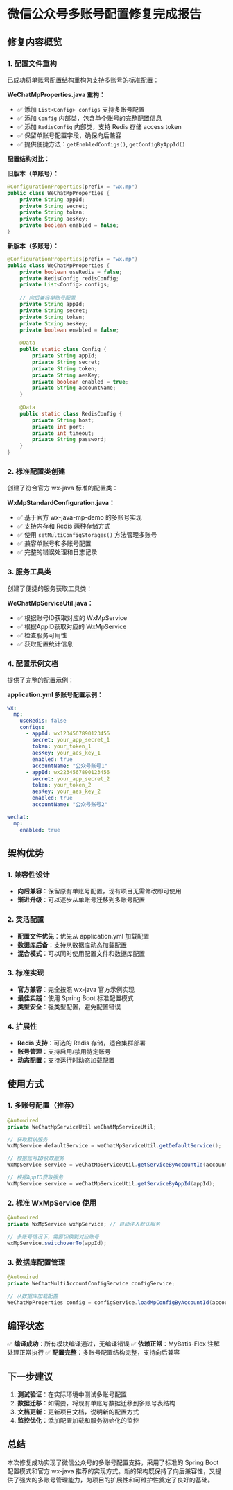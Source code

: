 # 微信公众号多账号配置修复完成报告

## 修复内容概览

### 1. 配置文件重构
已成功将单账号配置结构重构为支持多账号的标准配置：

**WeChatMpProperties.java 重构：**
- ✅ 添加 `List<Config> configs` 支持多账号配置
- ✅ 添加 `Config` 内部类，包含单个账号的完整配置信息
- ✅ 添加 `RedisConfig` 内部类，支持 Redis 存储 access token
- ✅ 保留单账号配置字段，确保向后兼容
- ✅ 提供便捷方法：`getEnabledConfigs()`, `getConfigByAppId()`

**配置结构对比：**

**旧版本（单账号）：**
```java
@ConfigurationProperties(prefix = "wx.mp")
public class WeChatMpProperties {
    private String appId;
    private String secret;
    private String token;
    private String aesKey;
    private boolean enabled = false;
}
```

**新版本（多账号）：**
```java
@ConfigurationProperties(prefix = "wx.mp")
public class WeChatMpProperties {
    private boolean useRedis = false;
    private RedisConfig redisConfig;
    private List<Config> configs;
    
    // 向后兼容单账号配置
    private String appId;
    private String secret;
    private String token;
    private String aesKey;
    private boolean enabled = false;
    
    @Data
    public static class Config {
        private String appId;
        private String secret;
        private String token;
        private String aesKey;
        private boolean enabled = true;
        private String accountName;
    }
    
    @Data
    public static class RedisConfig {
        private String host;
        private int port;
        private int timeout;
        private String password;
    }
}
```

### 2. 标准配置类创建
创建了符合官方 wx-java 标准的配置类：

**WxMpStandardConfiguration.java：**
- ✅ 基于官方 wx-java-mp-demo 的多账号实现
- ✅ 支持内存和 Redis 两种存储方式
- ✅ 使用 `setMultiConfigStorages()` 方法管理多账号
- ✅ 兼容单账号和多账号配置
- ✅ 完整的错误处理和日志记录

### 3. 服务工具类
创建了便捷的服务获取工具类：

**WeChatMpServiceUtil.java：**
- ✅ 根据账号ID获取对应的 WxMpService
- ✅ 根据AppID获取对应的 WxMpService
- ✅ 检查服务可用性
- ✅ 获取配置统计信息

### 4. 配置示例文档
提供了完整的配置示例：

**application.yml 多账号配置示例：**
```yaml
wx:
  mp:
    useRedis: false
    configs:
      - appId: wx1234567890123456
        secret: your_app_secret_1
        token: your_token_1
        aesKey: your_aes_key_1
        enabled: true
        accountName: "公众号账号1"
      - appId: wx2234567890123456
        secret: your_app_secret_2
        token: your_token_2
        aesKey: your_aes_key_2
        enabled: true
        accountName: "公众号账号2"

wechat:
  mp:
    enabled: true
```

## 架构优势

### 1. 兼容性设计
- **向后兼容**：保留原有单账号配置，现有项目无需修改即可使用
- **渐进升级**：可以逐步从单账号迁移到多账号配置

### 2. 灵活配置
- **配置文件优先**：优先从 application.yml 加载配置
- **数据库后备**：支持从数据库动态加载配置
- **混合模式**：可以同时使用配置文件和数据库配置

### 3. 标准实现
- **官方兼容**：完全按照 wx-java 官方示例实现
- **最佳实践**：使用 Spring Boot 标准配置模式
- **类型安全**：强类型配置，避免配置错误

### 4. 扩展性
- **Redis 支持**：可选的 Redis 存储，适合集群部署
- **账号管理**：支持启用/禁用特定账号
- **动态配置**：支持运行时动态加载配置

## 使用方式

### 1. 多账号配置（推荐）
```java
@Autowired
private WeChatMpServiceUtil weChatMpServiceUtil;

// 获取默认服务
WxMpService defaultService = weChatMpServiceUtil.getDefaultService();

// 根据账号ID获取服务
WxMpService service = weChatMpServiceUtil.getServiceByAccountId(accountId);

// 根据AppID获取服务
WxMpService service = weChatMpServiceUtil.getServiceByAppId(appId);
```

### 2. 标准 WxMpService 使用
```java
@Autowired
private WxMpService wxMpService; // 自动注入默认服务

// 多账号情况下，需要切换到对应账号
wxMpService.switchoverTo(appId);
```

### 3. 数据库配置管理
```java
@Autowired
private WeChatMultiAccountConfigService configService;

// 从数据库加载配置
WeChatMpProperties config = configService.loadMpConfigByAccountId(accountId);
```

## 编译状态

✅ **编译成功**：所有模块编译通过，无编译错误
✅ **依赖正常**：MyBatis-Flex 注解处理正常执行
✅ **配置完整**：多账号配置结构完整，支持向后兼容

## 下一步建议

1. **测试验证**：在实际环境中测试多账号配置
2. **数据迁移**：如需要，将现有单账号数据迁移到多账号表结构
3. **文档更新**：更新项目文档，说明新的配置方式
4. **监控优化**：添加配置加载和服务初始化的监控

## 总结

本次修复成功实现了微信公众号的多账号配置支持，采用了标准的 Spring Boot 配置模式和官方 wx-java 推荐的实现方式。新的架构既保持了向后兼容性，又提供了强大的多账号管理能力，为项目的扩展性和可维护性奠定了良好的基础。